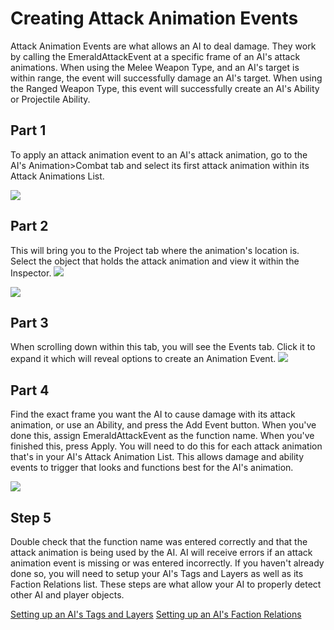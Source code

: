 # Creating Attack Animation Events
Attack Animation Events are what allows an AI to deal damage. They work by calling the EmeraldAttackEvent at a specific frame of an AI's attack animations. When using the Melee Weapon Type, and an AI's target is within range, the event will successfully damage an AI's target. When using the Ranged Weapon Type, this event will successfully create an AI's Ability or Projectile Ability.

## Part 1
To apply an attack animation event to an AI's attack animation, go to the AI's Animation>Combat tab and select its first attack animation within its Attack Animations List.

![](https://i.imgur.com/oQC3QOf.png)

## Part 2
This will bring you to the Project tab where the animation's location is. Select the object that holds the attack animation and view it within the Inspector.
![](https://i.imgur.com/GRf1XY1.png)

![](https://i.imgur.com/TKGbN48.png)

## Part 3
When scrolling down within this tab, you will see the Events tab. Click it to expand it which will reveal options to create an Animation Event.
![](https://i.imgur.com/QiX0Iue.gif)

## Part 4
Find the exact frame you want the AI to cause damage with its attack animation, or use an Ability, and press the Add Event button. When you've done this, assign EmeraldAttackEvent as the function name. When you've finished this, press Apply. You will need to do this for each attack animation that's in your AI's Attack Animation List. This allows damage and ability events to trigger that looks and functions best for the AI's animation.

![](https://i.imgur.com/JfjwzXR.gif)

## Step 5
Double check that the function name was entered correctly and that the attack animation is being used by the AI. AI will receive errors if an attack animation event is missing or was entered incorrectly. If you haven't already done so, you will need to setup your AI's Tags and Layers as well as its Faction Relations list. These steps are what allow your AI to properly detect other AI and player objects.

[Setting up an AI's Tags and Layers](https://github.com/Black-Horizon-Studios/Emerald-AI/wiki/Setting-up-an-AIs-Layers-and-Tags)
[Setting up an AI's Faction Relations](https://github.com/Black-Horizon-Studios/Emerald-AI/wiki/Using-Factions-and-Faction-Manager)